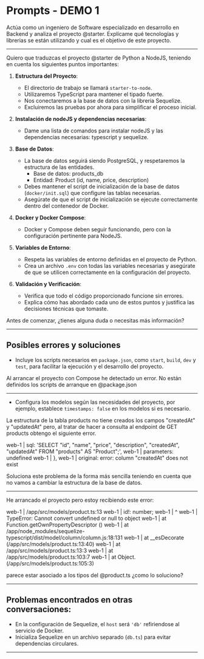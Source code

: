 # Prompts - DEMO 1

Actúa como un ingeniero de Software especializado en desarrollo en Backend y analiza el proyecto @starter. Explícame qué tecnologías y librerias se están utilizando y cual es el objetivo de este proyecto.

---

Quiero que traduzcas el proyecto @starter de Python a NodeJS, teniendo en cuenta los siguientes puntos importantes:

1. **Estructura del Proyecto**:
   - El directorio de trabajo se llamará `starter-to-node`.
   - Utilizaremos TypeScript para mantener el tipado fuerte.
   - Nos conectaremos a la base de datos con la libreria Sequelize.
   - Excluiremos las pruebas por ahora para simplificar el proceso inicial.

2. **Instalación de nodeJS y dependencias necesarias**:
   - Dame una lista de comandos para instalar nodeJS y las dependencias necesarias: typescript y sequelize.

3. **Base de Datos**:
   - La base de datos seguirá siendo PostgreSQL, y respetaremos la estructura de las entidades.
        - Base de datos: products_db
        - Entidad: Product (id, name, price, description)
   - Debes mantener el script de inicialización de la base de datos (`docker/init.sql`) que configure las tablas necesarias.
   - Asegúrate de que el script de inicialización se ejecute correctamente dentro del contenedor de Docker.

4. **Docker y Docker Compose**:
   - Docker y Compose deben seguir funcionando, pero con la configuración pertinente para NodeJS.

5. **Variables de Entorno**:
   - Respeta las variables de entorno definidas en el proyecto de Python.
   - Crea un archivo `.env` con todas las variables necesarias y asegúrate de que se utilicen correctamente en la configuración del proyecto.

6. **Validación y Verificación**:
   - Verifica que todo el código proporcionado funcione sin errores.
   - Explica cómo has abordado cada uno de estos puntos y justifica las decisiones técnicas que tomaste.

Antes de comenzar, ¿tienes alguna duda o necesitas más información?

--------------------------------

## Posibles errores y soluciones

- Incluye los scripts necesarios en `package.json`, como `start`, `build`, `dev` y `test`, para facilitar la ejecución y el desarrollo del proyecto.

Al arrancar el proyecto con Compose he detectado un error. No están definidos los scripts de arranque en @package.json 

--------------------------------

- Configura los modelos según las necesidades del proyecto, por ejemplo, establece `timestamps: false` en los modelos si es necesario.

La estructura de la tabla products no tiene creados los campos "createdAt" y "updatedAt" pero, al tratar de hacer a consulta al endpoint de GET products obtengo el siguiente error. 

web-1  |     sql: 'SELECT "id", "name", "price", "description", "createdAt", "updatedAt" FROM "products" AS "Product";',
web-1  |     parameters: undefined
web-1  |   },
web-1  |   original: error: column "createdAt" does not exist

Soluciona este problema de la forma más sencilla teniendo en cuenta que no vamos a cambiar la estructura de la base de datos.

--------------------------------

He arrancado el proyecto pero estoy recibiendo este error:

web-1  | /app/src/models/product.ts:13
web-1  |   id!: number;
web-1  |                                        ^
web-1  | TypeError: Cannot convert undefined or null to object
web-1  |     at Function.getOwnPropertyDescriptor (<anonymous>)
web-1  |     at /app/node_modules/sequelize-typescript/dist/model/column/column.js:18:131
web-1  |     at __esDecorate (/app/src/models/product.ts:13:40)
web-1  |     at /app/src/models/product.ts:13:3
web-1  |     at /app/src/models/product.ts:103:7
web-1  |     at Object.<anonymous> (/app/src/models/product.ts:105:3)

parece estar asociado a los tipos del @product.ts ¿como lo soluciono?

--------------------------------

## Problemas encontrados en otras conversaciones:

- En la configuración de Sequelize, el `host` será `'db'` refiriendose al servicio de Docker.
- Inicializa Sequelize en un archivo separado (`db.ts`) para evitar dependencias circulares.

--------------------------------